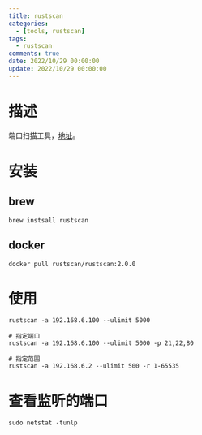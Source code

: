 ```yaml
---
title: rustscan
categories:
  - [tools, rustscan]
tags:
  - rustscan
comments: true
date: 2022/10/29 00:00:00
update: 2022/10/29 00:00:00
---
```


# 描述

端口扫描工具，[地址](https://github.com/RustScan/RustScan)。

# 安装

## brew

```shell
brew instsall rustscan
```

## docker

```shell
docker pull rustscan/rustscan:2.0.0
```

# 使用

```shell
rustscan -a 192.168.6.100 --ulimit 5000

# 指定端口
rustscan -a 192.168.6.100 --ulimit 5000 -p 21,22,80

# 指定范围
rustscan -a 192.168.6.2 --ulimit 500 -r 1-65535
```

# 查看监听的端口

```shell
sudo netstat -tunlp
```

